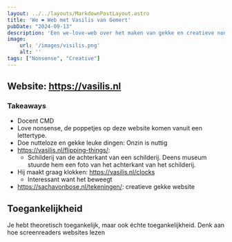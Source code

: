 ```yaml
---
layout: ../../layouts/MarkdownPostLayout.astro
title: 'We ❤️ Web met Vasilis van Gemert'
pubDate: "2024-09-13"
description: 'Een we-love-web over het maken van gekke en creatieve nonsense'
image:
    url: '/images/visilis.png'
    alt: ''
tags: ["Nonsense", "Creative"]
---
```



## Website: https://vasilis.nl

### Takeaways

- Docent CMD
- Love nonsense, de poppetjes op deze website komen vanuit een lettertype.
- Doe nutteloze en gekke leuke dingen: Onzin is nuttig
- https://vasilis.nl/flipping-things/:
  - Schilderij van de achterkant van een schilderij. Deens museum stuurde hem een foto van het achterkant van het schilderij.
- Hij maakt graag klokken: https://vasilis.nl/clocks
  - Interessant want het beweegt
- https://sachavonbose.nl/tekeningen/: creatieve gekke website

## Toegankelijkheid

Je hebt theoretisch toegankelijk, maar ook échte toegankelijkheid. Denk aan hoe screenreaders websites lezen